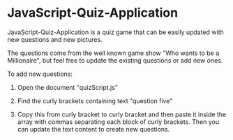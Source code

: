 JavaScript-Quiz-Application
=============================

JavaScript-Quiz-Application is a quiz game that can be easily updated with 
new questions and new pictures.

The questions come from the well known game show "Who wants to be a Millionaire", but feel free to update the existing questions or add new ones.  

To add new questions:

1. Open the document "quizScript.js"

2. Find the curly brackets containing text "question five"

3. Copy this from curly bracket to curly bracket and then paste it inside the array with commas separating
each block of curly brackets.  Then you can update the text content to create new questions.

